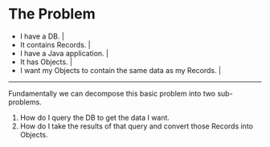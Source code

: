 # The Problem

- I have a DB.                                              |
- It contains Records.                                      |
- I have a Java application.                                |
- It has Objects.                                           |
- I want my Objects to contain the same data as my Records. |

---

Fundamentally we can decompose this basic problem into two sub-problems. <!-- .element: class="fragment" -->

1. How do I query the DB to get the data I want. <!-- .element: class="fragment" -->
2. How do I take the results of that query and convert those Records into Objects. <!-- .element: class="fragment" -->

